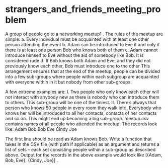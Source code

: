 # strangers_and_friends_meeting_problem

A group of people go to a networking meetup1 . The rules of the meetup are simple:
a. Every individual must be acquainted with at least one other person attending the event
b. Adam can be introduced to Eve if and only if there is at least one person Bob who knows both of them
c. Adam cannot introduce himself to Eve without the aid of somebody like Bob. It is considered rude
d. If Bob knows both Adam and Eve, and they did not previously know each other, Bob must introduce one to the other 
This arrangement ensures that at the end of the meetup, people can be divided into a few sub-groups where people within each subgroup are acquainted with everyone within in it but nobody from other sub-groups.

 A few extreme examples are:
I. Two people who only know each other will not interact with anybody new as there is nobody who can introduce them to others.
 This sub-group will be one of the tiniest.
II. There’s always that person who knows 50 people in every room they walk into. 
Everybody who knows her will be introduced to all her contacts, contacts of her contacts and so on. This might end up becoming a big sub-group.
meetup.csv contains names of all people who attended the meetup.
 The records look like:
Adam Bob
Bob Eve
Cindy Joe

The first line should be read as Adam knows Bob.
Write a function that takes in the CSV file (with path if applicable) as an argument and returns a list of sets – each set consisting people within a sub-group as described above. 
Output for the records in the above example would look like [{Adam, Bob, Eve}, {Cindy, Joe}] .
